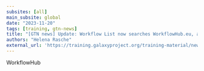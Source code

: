 ```yaml
---
subsites: [all]
main_subsite: global
date: "2023-11-20"
tags: [training, gtn-news]
title: "[GTN news] Update: Workflow List now searches WorkflowHub.eu, advanced query syntax"
authors: "Helena Rasche"
external_url: 'https://training.galaxyproject.org/training-material/news/2023/11/20/workflow-search.html'
---
```


WorkflowHub

